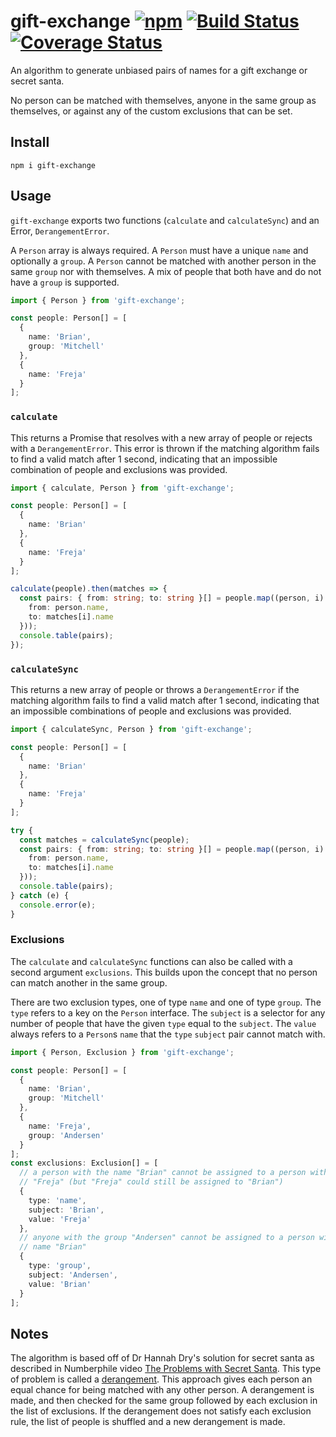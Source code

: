 # gift-exchange [![npm](https://img.shields.io/npm/v/gift-exchange)](https://www.npmjs.com/package/gift-exchange) [![Build Status](https://travis-ci.org/BrianMitchL/gift-exchange.svg?branch=master)](https://travis-ci.org/BrianMitchL/gift-exchange) [![Coverage Status](https://coveralls.io/repos/github/BrianMitchL/gift-exchange/badge.svg?branch=master)](https://coveralls.io/github/BrianMitchL/gift-exchange?branch=master)

An algorithm to generate unbiased pairs of names for a gift exchange or secret
santa.

No person can be matched with themselves, anyone in the same group as
themselves, or against any of the custom exclusions that can be set.

## Install

```shell script
npm i gift-exchange
```

## Usage

`gift-exchange` exports two functions (`calculate` and `calculateSync`) and an
Error, `DerangementError`.

A `Person` array is always required. A `Person` must have a unique `name` and
optionally a `group`. A `Person` cannot be matched with another person in the
same `group` nor with themselves. A mix of people that both have and do not
have a `group` is supported.

```typescript
import { Person } from 'gift-exchange';

const people: Person[] = [
  {
    name: 'Brian',
    group: 'Mitchell'
  },
  {
    name: 'Freja'
  }
];
```

### `calculate`

This returns a Promise that resolves with a new array of people or
rejects with a `DerangementError`. This error is thrown if the matching
algorithm fails to find a valid match after 1 second, indicating that an
impossible combination of people and exclusions was provided.

```typescript
import { calculate, Person } from 'gift-exchange';

const people: Person[] = [
  {
    name: 'Brian'
  },
  {
    name: 'Freja'
  }
];

calculate(people).then(matches => {
  const pairs: { from: string; to: string }[] = people.map((person, i) => ({
    from: person.name,
    to: matches[i].name
  }));
  console.table(pairs);
});
```

### `calculateSync`

This returns a new array of people or throws a `DerangementError` if
the matching algorithm fails to find a valid match after 1 second, indicating
that an impossible combinations of people and exclusions was provided.

```typescript
import { calculateSync, Person } from 'gift-exchange';

const people: Person[] = [
  {
    name: 'Brian'
  },
  {
    name: 'Freja'
  }
];

try {
  const matches = calculateSync(people);
  const pairs: { from: string; to: string }[] = people.map((person, i) => ({
    from: person.name,
    to: matches[i].name
  }));
  console.table(pairs);
} catch (e) {
  console.error(e);
}
```

### Exclusions

The `calculate` and `calculateSync` functions can also be called with a second
argument `exclusions`. This builds upon the concept that no person can match
another in the same group.

There are two exclusion types, one of type `name` and one of type
`group`. The `type` refers to a key on the `Person` interface. The `subject` is
a selector for any number of people that have the given `type` equal to the
`subject`. The `value` always refers to a `Person`s `name` that the
`type` `subject` pair cannot match with.

```typescript
import { Person, Exclusion } from 'gift-exchange';

const people: Person[] = [
  {
    name: 'Brian',
    group: 'Mitchell'
  },
  {
    name: 'Freja',
    group: 'Andersen'
  }
];
const exclusions: Exclusion[] = [
  // a person with the name "Brian" cannot be assigned to a person with the name
  // "Freja" (but "Freja" could still be assigned to "Brian")
  {
    type: 'name',
    subject: 'Brian',
    value: 'Freja'
  },
  // anyone with the group "Andersen" cannot be assigned to a person with the
  // name "Brian"
  {
    type: 'group',
    subject: 'Andersen',
    value: 'Brian'
  }
];
```

## Notes

The algorithm is based off of Dr Hannah Dry's solution for secret santa as
described in Numberphile video
[The Problems with Secret Santa](https://www.youtube.com/watch?v=5kC5k5QBqcc&t=484).
This type of problem is called a
[derangement](https://en.wikipedia.org/wiki/Derangement). This approach gives
each person an equal chance for being matched with any other person. A
derangement is made, and then checked for the same group followed by each
exclusion in the list of exclusions. If the derangement does not satisfy each
exclusion rule, the list of people is shuffled and a new derangement is made.

